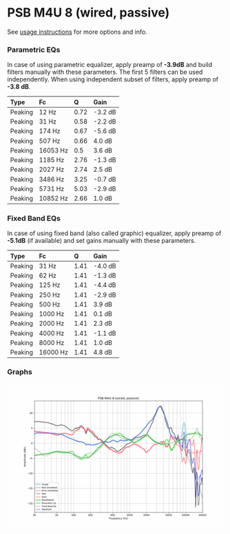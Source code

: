 # PSB M4U 8 (wired, passive)
See [usage instructions](https://github.com/jaakkopasanen/AutoEq#usage) for more options and info.

### Parametric EQs
In case of using parametric equalizer, apply preamp of **-3.9dB** and build filters manually
with these parameters. The first 5 filters can be used independently.
When using independent subset of filters, apply preamp of **-3.8 dB**.

| Type    | Fc       |    Q | Gain    |
|:--------|:---------|:-----|:--------|
| Peaking | 12 Hz    | 0.72 | -3.2 dB |
| Peaking | 31 Hz    | 0.58 | -2.2 dB |
| Peaking | 174 Hz   | 0.67 | -5.6 dB |
| Peaking | 507 Hz   | 0.66 | 4.0 dB  |
| Peaking | 16053 Hz | 0.5  | 3.6 dB  |
| Peaking | 1185 Hz  | 2.76 | -1.3 dB |
| Peaking | 2027 Hz  | 2.74 | 2.5 dB  |
| Peaking | 3486 Hz  | 3.25 | -0.7 dB |
| Peaking | 5731 Hz  | 5.03 | -2.9 dB |
| Peaking | 10852 Hz | 2.66 | 1.0 dB  |

### Fixed Band EQs
In case of using fixed band (also called graphic) equalizer, apply preamp of **-5.1dB**
(if available) and set gains manually with these parameters.

| Type    | Fc       |    Q | Gain    |
|:--------|:---------|:-----|:--------|
| Peaking | 31 Hz    | 1.41 | -4.0 dB |
| Peaking | 62 Hz    | 1.41 | -1.3 dB |
| Peaking | 125 Hz   | 1.41 | -4.4 dB |
| Peaking | 250 Hz   | 1.41 | -2.9 dB |
| Peaking | 500 Hz   | 1.41 | 3.9 dB  |
| Peaking | 1000 Hz  | 1.41 | 0.1 dB  |
| Peaking | 2000 Hz  | 1.41 | 2.3 dB  |
| Peaking | 4000 Hz  | 1.41 | -1.1 dB |
| Peaking | 8000 Hz  | 1.41 | 1.0 dB  |
| Peaking | 16000 Hz | 1.41 | 4.8 dB  |

### Graphs
![](./PSB%20M4U%208%20(wired,%20passive).png)